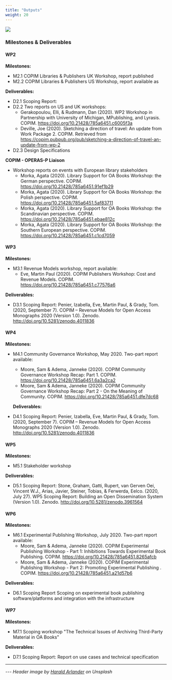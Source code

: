 ```yaml
---
title: "Outputs"
weight: 20
---
```


![](/images/harald-arlander-WZ6gITnjqaQ-unsplash-cropped.jpg)

### Milestones & Deliverables

#### WP2

**Milestones:**

- M2.1 COPIM Libraries & Publishers UK Workshop, report published
- M2.2 COPIM Libraries & Publishers US Workshop, report available as

**Deliverables:**

- D2.1 Scoping Report:
- D2.2 Two reports on US and UK workshops:
  - Gerakopoulou, Elli, & Rudmann, Dan (2020). WP2 Workshop in Partnership with University of Michigan, MPublishing, and Lyrasis. COPIM. https://doi.org/10.21428/785a6451.c6005f3a
  - Deville, Joe (2020). Sketching a direction of travel: An update from Work Package 2. COPIM. Retrieved from https://copim.pubpub.org/pub/sketching-a-direction-of-travel-an-update-from-wp-2
- D2.3 Design Specifications

**COPIM - OPERAS-P Liaison**

* Workshop reports on events with European library stakeholders
   - Morka, Agata (2020). Library Support for OA Books Workshop: the German perspective. COPIM. https://doi.org/10.21428/785a6451.91ef1b29
   - Morka, Agata (2020). Library Support for OA Books Workshop: the Polish perspective. COPIM. https://doi.org/10.21428/785a6451.5af83711
   - Morka, Agata (2020). Library Support for OA Books Workshop: the Scandinavian perspective. COPIM. https://doi.org/10.21428/785a6451.ebae812c
   - Morka, Agata (2020). Library Support for OA Books Workshop: the Southern European perspective. COPIM. https://doi.org/10.21428/785a6451.c1cd7059


#### WP3

**Milestones:**

- M3.1 Revenue Models workshop, report available:
  -  Eve, Martin Paul (2020). COPIM Publishers Workshop: Cost and Revenue Models. COPIM. https://doi.org/10.21428/785a6451.c77576a6

**Deliverables:**

- D3.1 Scoping Report: Penier, Izabella, Eve, Martin Paul, & Grady, Tom. (2020, September 7). COPIM – Revenue Models for Open Access Monographs 2020 (Version 1.0). Zenodo. http://doi.org/10.5281/zenodo.4011836

#### WP4

**Milestones:**

- M4.1 Community Governance Workshop, May 2020. Two-part report available:
  - Moore, Sam & Adema, Janneke (2020). COPIM Community Governance Workshop Recap: Part 1. COPIM. https://doi.org/10.21428/785a6451.6a3a2ca2
  - Moore, Sam & Adema, Janneke (2020). COPIM Community Governance Workshop Recap: Part 2 - On the Meaning of Community. COPIM. https://doi.org/10.21428/785a6451.dfe7dc68

  **Deliverables:**

- D4.1 Scoping Report: Penier, Izabella, Eve, Martin Paul, & Grady, Tom. (2020, September 7). COPIM – Revenue Models for Open Access Monographs 2020 (Version 1.0). Zenodo. http://doi.org/10.5281/zenodo.4011836

#### WP5

**Milestones:**

- M5.1 Stakeholder workshop

**Deliverables:**

- D5.1 Scoping Report: Stone, Graham, Gatti, Rupert, van Gerven Oei, Vincent W.J., Arias, Javier, Steiner, Tobias, & Ferwerda, Eelco. (2020, July 27). WP5 Scoping Report: Building an Open Dissemination System (Version 1.0). Zenodo. http://doi.org/10.5281/zenodo.3961564

#### WP6

**Milestones:**

- M6.1 Experimental Publishing Workshop, July 2020. Two-part report available:
  - Moore, Sam & Adema, Janneke (2020). COPIM Experimental Publishing Workshop - Part 1: Inhibitions Towards Experimental Book Publishing. COPIM. https://doi.org/10.21428/785a6451.8265afcb
  - Moore, Sam & Adema, Janneke (2020). COPIM Experimental Publishing Workshop - Part 2: Promoting Experimental Publishing . COPIM. https://doi.org/10.21428/785a6451.a21d57b6

**Deliverables:**

- D6.1 Scoping Report Scoping on experimental book publishing software/platforms and integration with the infrastructure  


#### WP7

**Milestones:**

- M7.1 Scoping workshop "The Technical Issues of Archiving Third-Party Material in OA Books"

**Deliverables:**

- D7.1 Scoping Report: Report on use cases and technical specification  
















---



--- *Header image by [Harald Arlander](https://unsplash.com/photos/WZ6gITnjqaQ) on Unsplash*
